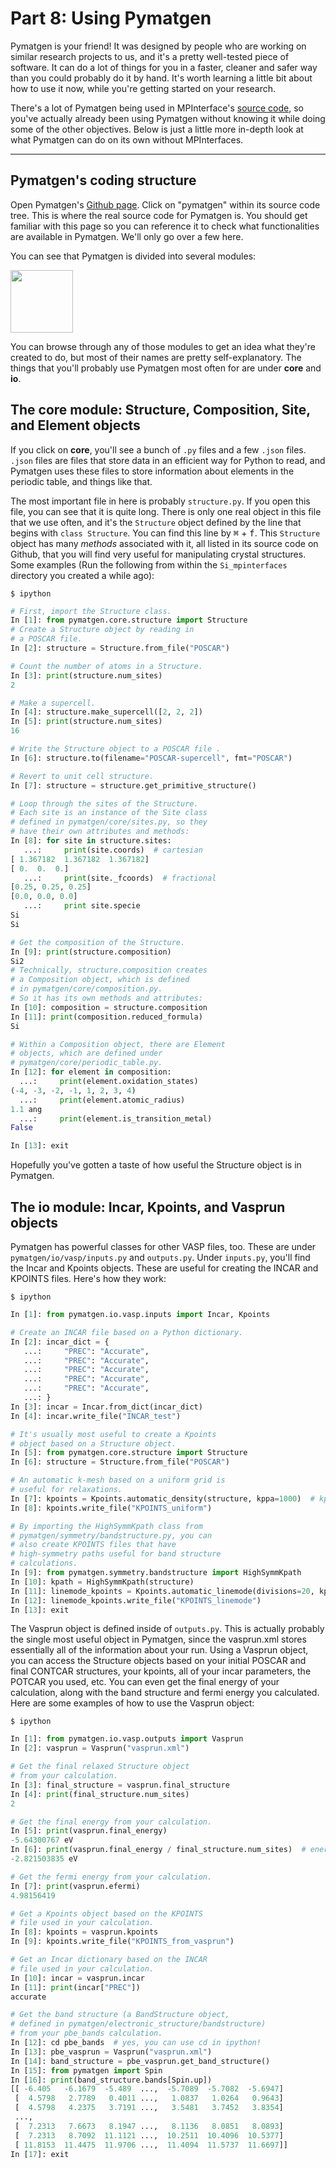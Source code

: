 # Part 8: Using Pymatgen

Pymatgen is your friend! It was designed by people who are working on similar research projects to us, and it's a pretty well-tested piece of software. It can do a lot of things for you in a faster, cleaner and safer way than you could probably do it by hand. It's worth learning a little bit about how to use it now, while you're getting started on your research.

There's a lot of Pymatgen being used in MPInterface's [source code](https://github.com/henniggroup/mpinterfaces), so you've actually already been using Pymatgen without knowing it while doing some of the other objectives. Below is just a little more in-depth look at what Pymatgen can do on its own without MPInterfaces.

---------
## Pymatgen's coding structure
Open Pymatgen's [Github page](https://github.com/materialsproject/pymatgen). Click on "pymatgen" within its source code tree. This is where the real source code for Pymatgen is. You should get familiar with this page so you can reference it to check what functionalities are available in Pymatgen. We'll only go over a few here.

You can see that Pymatgen is divided into several modules:

<img src="img/pymatgen.png" style="width: 100px;"/>

You can browse through any of those modules to get an idea what they're created to do, but most of their names are pretty self-explanatory. The things that you'll probably use Pymatgen most often for are under **core** and **io**.

## The core module: Structure, Composition, Site, and Element objects
If you click on **core**, you'll see a bunch of `.py` files and a few `.json` files. `.json` files are files that store data in an efficient way for Python to read, and Pymatgen uses these files to store information about elements in the periodic table, and things like that.

The most important file in here is probably `structure.py`. If you open this file, you can see that it is quite long. There is only one real object in this file that we use often, and it's the `Structure` object defined by the line that begins with `class Structure`. You can find this line by <kbd>⌘</kbd> + <kbd>f</kbd>. This `Structure` object has many *methods* associated with it, all listed in its source code on Github, that you will find very useful for manipulating crystal structures. Some examples (Run the following from within the `Si_mpinterfaces` directory you created a while ago):

```shell
$ ipython
```
```python
# First, import the Structure class.
In [1]: from pymatgen.core.structure import Structure
# Create a Structure object by reading in
# a POSCAR file.
In [2]: structure = Structure.from_file("POSCAR")

# Count the number of atoms in a Structure.
In [3]: print(structure.num_sites)
2

# Make a supercell.
In [4]: structure.make_supercell([2, 2, 2])
In [5]: print(structure.num_sites)
16

# Write the Structure object to a POSCAR file .
In [6]: structure.to(filename="POSCAR-supercell", fmt="POSCAR")

# Revert to unit cell structure.
In [7]: structure = structure.get_primitive_structure()

# Loop through the sites of the Structure.
# Each site is an instance of the Site class
# defined in pymatgen/core/sites.py, so they
# have their own attributes and methods:
In [8]: for site in structure.sites:
   ...:     print(site.coords)  # cartesian
[ 1.367182  1.367182  1.367182]
[ 0.  0.  0.]
   ...:     print(site._fcoords)  # fractional
[0.25, 0.25, 0.25]
[0.0, 0.0, 0.0]
   ...:     print site.specie
Si
Si

# Get the composition of the Structure.
In [9]: print(structure.composition)
Si2
# Technically, structure.composition creates
# a Composition object, which is defined
# in pymatgen/core/composition.py. 
# So it has its own methods and attributes:
In [10]: composition = structure.composition
In [11]: print(composition.reduced_formula)
Si

# Within a Composition object, there are Element
# objects, which are defined under
# pymatgen/core/periodic_table.py.
In [12]: for element in composition:
  ...:     print(element.oxidation_states)
(-4, -3, -2, -1, 1, 2, 3, 4)
  ...:     print(element.atomic_radius)
1.1 ang
  ...:     print(element.is_transition_metal)
False

In [13]: exit
```

Hopefully you've gotten a taste of how useful the Structure object is in Pymatgen.

## The io module: Incar, Kpoints, and Vasprun objects
Pymatgen has powerful classes for other VASP files, too. These are under `pymatgen/io/vasp/inputs.py` and `outputs.py`. Under `inputs.py`, you'll find the Incar and Kpoints objects. These are useful for creating the INCAR and KPOINTS files. Here's how they work:

```shell
$ ipython
```
```python
In [1]: from pymatgen.io.vasp.inputs import Incar, Kpoints

# Create an INCAR file based on a Python dictionary.
In [2]: incar_dict = {
   ...:     "PREC": "Accurate",
   ...:     "PREC": "Accurate",
   ...:     "PREC": "Accurate",
   ...:     "PREC": "Accurate",
   ...:     "PREC": "Accurate",
   ...: }
In [3]: incar = Incar.from_dict(incar_dict)
In [4]: incar.write_file("INCAR_test")

# It's usually most useful to create a Kpoints
# object based on a Structure object.
In [5]: from pymatgen.core.structure import Structure
In [6]: structure = Structure.from_file("POSCAR")

# An automatic k-mesh based on a uniform grid is
# useful for relaxations.
In [7]: kpoints = Kpoints.automatic_density(structure, kppa=1000)  # kppa = kpoints per atom
In [8]: kpoints.write_file("KPOINTS_uniform")

# By importing the HighSymmKpath class from
# pymatgen/symmetry/bandstructure.py, you can
# also create KPOINTS files that have
# high-symmetry paths useful for band structure
# calculations.
In [9]: from pymatgen.symmetry.bandstructure import HighSymmKpath
In [10]: kpath = HighSymmKpath(structure)
In [11]: linemode_kpoints = Kpoints.automatic_linemode(divisions=20, kpath)
In [12]: linemode_kpoints.write_file("KPOINTS_linemode")
In [13]: exit
```
The Vasprun object is defined inside of `outputs.py`. This is actually probably the single most useful object in Pymatgen, since the vasprun.xml stores essentially all of the information about your run. Using a Vasprun object, you can access the Structure objects based on your initial POSCAR and final CONTCAR structures, your kpoints, all of your incar parameters, the POTCAR you used, etc. You can even get the final energy of your calculation, along with the band structure and fermi energy you calculated. Here are some examples of how to use the Vasprun object:

```shell
$ ipython
```
```python
In [1]: from pymatgen.io.vasp.outputs import Vasprun
In [2]: vasprun = Vasprun("vasprun.xml")

# Get the final relaxed Structure object
# from your calculation.
In [3]: final_structure = vasprun.final_structure
In [4]: print(final_structure.num_sites)
2

# Get the final energy from your calculation.
In [5]: print(vasprun.final_energy)
-5.64300767 eV
In [6]: print(vasprun.final_energy / final_structure.num_sites)  # energy per atom
-2.821503835 eV

# Get the fermi energy from your calculation.
In [7]: print(vasprun.efermi)
4.98156419

# Get a Kpoints object based on the KPOINTS
# file used in your calculation.
In [8]: kpoints = vasprun.kpoints
In [9]: kpoints.write_file("KPOINTS_from_vasprun")

# Get an Incar dictionary based on the INCAR
# file used in your calculation.
In [10]: incar = vasprun.incar
In [11]: print(incar["PREC"])
accurate

# Get the band structure (a BandStructure object,
# defined in pymatgen/electronic_structure/bandstructure)
# from your pbe_bands calculation.
In [12]: cd pbe_bands  # yes, you can use cd in ipython!
In [13]: pbe_vasprun = Vasprun("vasprun.xml")
In [14]: band_structure = pbe_vasprun.get_band_structure()
In [15]: from pymatgen import Spin
In [16]: print(band_structure.bands[Spin.up])
[[ -6.405   -6.1679  -5.489  ...,  -5.7089  -5.7082  -5.6947]
 [  4.5798   2.7789   0.4011 ...,   1.0837   1.0264   0.9643]
 [  4.5798   4.2375   3.7191 ...,   3.5481   3.7452   3.8354]
 ...,
 [  7.2313   7.6673   8.1947 ...,   8.1136   8.0851   8.0893]
 [  7.2313   8.7092  11.1121 ...,  10.2511  10.4096  10.5377]
 [ 11.8153  11.4475  11.9706 ...,  11.4094  11.5737  11.6697]]
In [17]: exit
